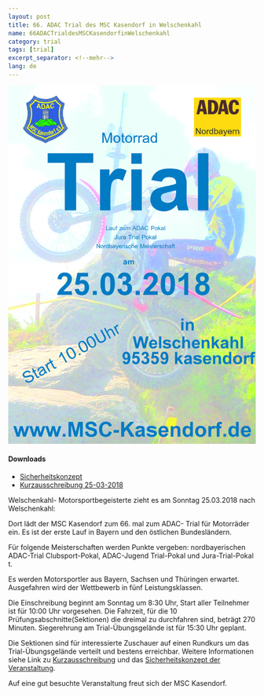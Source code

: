 ```yaml
---
layout: post
title: 66. ADAC Trial des MSC Kasendorf in Welschenkahl
name: 66ADACTrialdesMSCKasendorfinWelschenkahl
category: trial
tags: [trial]
excerpt_separator: <!--mehr-->
lang: de
---
```


![Klicken um Bild zu vergrößern](https://github.com/msc-kasendorf/docker/blob/master/docs/download/Plakat_25_03_18.jpg?raw=true)


#### Downloads

* [Sicherheitskonzept](/download/)
* [Kurzausschreibung 25-03-2018](https://github.com/msc-kasendorf/docker/blob/master/docs/download/Kurzausschreibung_Welschenkahl_250318.pdf)


<!--mehr-->

Welschenkahl- Motorsportbegeisterte zieht es am  Sonntag 25.03.2018 nach Welschenkahl:

Dort lädt der MSC Kasendorf zum 66. mal zum ADAC- Trial für Motorräder ein.
Es ist der erste Lauf in Bayern und den östlichen Bundesländern.

Für folgende Meisterschaften werden Punkte vergeben: 
nordbayerischen ADAC-Trial Clubsport-Pokal, ADAC-Jugend Trial-Pokal und Jura-Trial-Pokal t.

Es werden Motorsportler aus Bayern, Sachsen und Thüringen erwartet. Ausgefahren wird der Wettbewerb in fünf Leistungsklassen.

Die Einschreibung beginnt am Sonntag um 8:30 Uhr, Start aller Teilnehmer ist für 10:00 Uhr vorgesehen.
Die Fahrzeit, für die 10 Prüfungsabschnitte(Sektionen) die dreimal zu durchfahren sind, beträgt 270 Minuten.
Siegerehrung am Trial-Übungsgelände ist für 15:30 Uhr geplant.


Die Sektionen sind für interessierte Zuschauer auf einen Rundkurs um das Trial-Übungsgelände verteilt und bestens erreichbar.
Weitere Informationen siehe Link zu [Kurzausschreibung](https://github.com/msc-kasendorf/docker/blob/master/docs/download/Kurzausschreibung_Welschenkahl_250318.pdf) und das [Sicherheitskonzept der Veranstaltung](#downloads).

Auf eine gut besuchte Veranstaltung freut sich der MSC Kasendorf.
